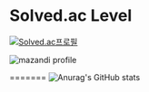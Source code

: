 Solved.ac Level
=======
[![Solved.ac프로필](http://mazassumnida.wtf/api/v2/generate_badge?boj=asitwas729)](https://solved.ac/asitwas729)

![mazandi profile](http://mazandi.herokuapp.com/api?handle=asitwas729&theme=cold)

=======
![Anurag's GitHub stats](https://github-readme-stats.vercel.app/api?username=asitwas729&show_icons=true&theme=radical)
